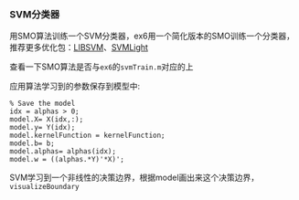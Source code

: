 ### SVM分类器

用SMO算法训练一个SVM分类器，ex6用一个简化版本的SMO训练一个分类器，推荐更多优化包：[LIBSVM](http://www.csie.ntu.edu.tw/~cjlin/libsvm/)、[SVMLight](http://svmlight.joachims.org/)

查看一下SMO算法是否与`ex6`的`svmTrain.m`对应的上

应用算法学习到的参数保存到模型中:
```
% Save the model
idx = alphas > 0;
model.X= X(idx,:);
model.y= Y(idx);
model.kernelFunction = kernelFunction;
model.b= b;
model.alphas= alphas(idx);
model.w = ((alphas.*Y)'*X)';
```

SVM学习到一个非线性的决策边界，根据model画出来这个决策边界，`visualizeBoundary`
